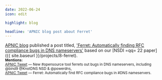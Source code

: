 ```yaml
---
date: 2022-06-24
icon: edit

highlight: blog

headline: 'APNIC blog post about Ferret'
---
```


[APNIC blog](https://blog.apnic.net/) published a post titled, ['Ferret: Automatically finding RFC compliance bugs in DNS nameservers'](https://blog.apnic.net/2022/06/24/ferret-automatically-finding-rfc-compliance-bugs-in-dns-nameservers/) based on our [NSDI =qq= 22 paper]({{ site.baseurl }}/projects/8-ferret).
<br>
<small>**Mentions:** &nbsp; 
<br>
[APNIC Tweet](https://twitter.com/apnic/status/1540313036774264832) — New #opensource tool ferrets out bugs in DNS nameservers, including 
@bind9 @KnotDNS NSD & @powerdns,
<br>
[APNIC Tweet](https://twitter.com/apnic/status/1540094849063469057) — Ferret: Automatically find RFC compliance bugs in #DNS nameservers.
</small>